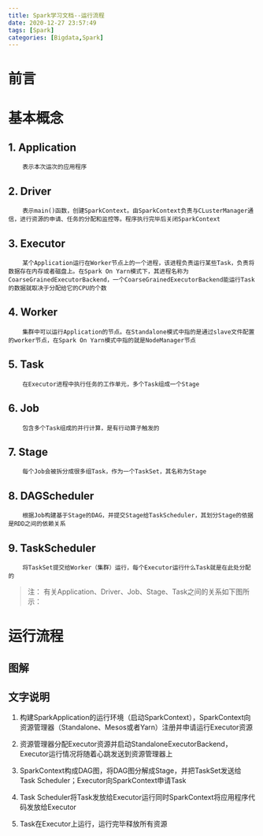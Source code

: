 ```yaml
---
title: Spark学习文档--运行流程
date: 2020-12-27 23:57:49
tags: [Spark]
categories: [Bigdata,Spark]
---
```


# 前言

<!-- more -->

# 基本概念

## 1. Application

```
    表示本次运次的应用程序
```

## 2. Driver

```
    表示main()函数，创建SparkContext。由SparkContext负责与CLusterManager通信，进行资源的申请、任务的分配和监控等。程序执行完毕后关闭SparkContext
```

## 3. Executor

```
    某个Application运行在Worker节点上的一个进程，该进程负责运行某些Task，负责将数据存在内存或者磁盘上。在Spark On Yarn模式下，其进程名称为CoarseGrainedExecutorBackend，一个CoarseGrainedExecutorBackend能运行Task的数据就取决于分配给它的CPU的个数
```

## 4. Worker

```
    集群中可以运行Application的节点。在Standalone模式中指的是通过slave文件配置的worker节点，在Spark On Yarn模式中指的就是NodeManager节点
```

## 5. Task

```
    在Executor进程中执行任务的工作单元，多个Task组成一个Stage
```

## 6. Job

```
    包含多个Task组成的并行计算，是有行动算子触发的
```

## 7. Stage

```
    每个Job会被拆分成很多组Task，作为一个TaskSet，其名称为Stage
```

## 8. DAGScheduler

```
    根据Job构建基于Stage的DAG，并提交Stage给TaskScheduler，其划分Stage的依据是RDD之间的依赖关系
```

## 9. TaskScheduler

```
    将TaskSet提交给Worker（集群）运行，每个Executor运行什么Task就是在此处分配的
```

>注：
>   有关Application、Driver、Job、Stage、Task之间的关系如下图所示：



# 运行流程

## 图解

## 文字说明
1. 构建SparkApplication的运行环境（启动SparkContext），SparkContext向资源管理器（Standalone、Mesos或者Yarn）注册并申请运行Executor资源

2. 资源管理器分配Executor资源并启动StandaloneExecutorBackend，Executor运行情况将随着心跳发送到资源管理器上

3. SparkContext构成DAG图，将DAG图分解成Stage，并把TaskSet发送给Task Scheduler；Executor向SparkContext申请Task

4. Task Scheduler将Task发放给Executor运行同时SparkContext将应用程序代码发放给Executor

5. Task在Executor上运行，运行完毕释放所有资源